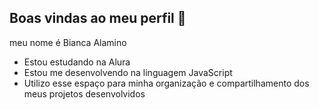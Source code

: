 ## Boas vindas ao meu perfil 💙

meu nome é Bianca Alamino

- Estou estudando na Alura
- Estou me desenvolvendo na linguagem JavaScript
- Utilizo esse espaço para minha organização e compartilhamento dos meus projetos desenvolvidos 

